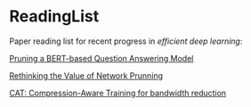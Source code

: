 # ReadingList

Paper reading list for recent progress in *efficient deep learning*:

[Pruning a BERT-based Question Answering Model](https://github.com/yaohuicai/ReadingList/raw/master/papers/1910.06360.pdf)

[Rethinking the Value of Network Prunning](https://github.com/yaohuicai/ReadingList/raw/master/papers/rethink_prunning.pdf)

[CAT: Compression-Aware Training for bandwidth reduction](https://github.com/yaohuicai/ReadingList/raw/master/papers/1909.11481.pdf)

